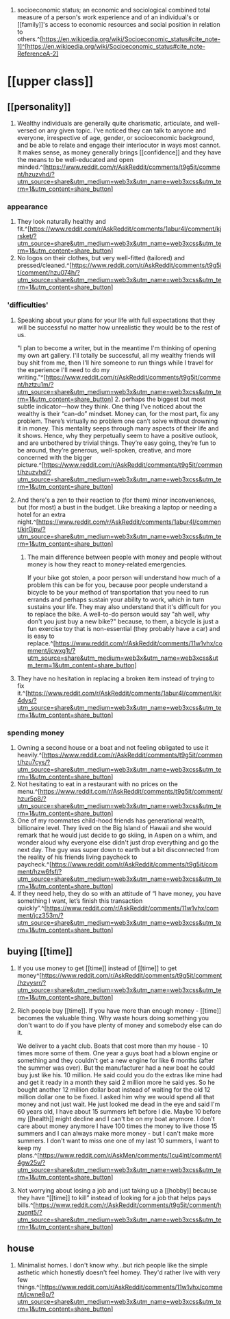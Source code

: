 1. socioeconomic status; an economic and sociological combined total measure of a person's work experience and of an individual's or [[family]]'s access to economic resources and social position in relation to others.^[https://en.wikipedia.org/wiki/Socioeconomic_status#cite_note-1]^[https://en.wikipedia.org/wiki/Socioeconomic_status#cite_note-ReferenceA-2]

# [[upper class]]
## [[personality]]
1. Wealthy individuals are generally quite charismatic, articulate, and well-versed on any given topic. I’ve noticed they can talk to anyone and everyone, irrespective of age, gender, or socioeconomic background, and be able to relate and engage their interlocutor in ways most cannot. It makes sense, as money generally brings [[confidence]] and they have the means to be well-educated and open minded.^[https://www.reddit.com/r/AskReddit/comments/t9g5it/comment/hzuzvhd/?utm_source=share&utm_medium=web3x&utm_name=web3xcss&utm_term=1&utm_content=share_button]

### appearance
1. They look naturally healthy and fit.^[https://www.reddit.com/r/AskReddit/comments/1abur4l/comment/kjrsket/?utm_source=share&utm_medium=web3x&utm_name=web3xcss&utm_term=1&utm_content=share_button]
2. No logos on their clothes, but very well-fitted (tailored) and pressed/cleaned.^[https://www.reddit.com/r/AskReddit/comments/t9g5it/comment/hzu074h/?utm_source=share&utm_medium=web3x&utm_name=web3xcss&utm_term=1&utm_content=share_button]

### 'difficulties'
1. Speaking about your plans for your life with full expectations that they will be successful no matter how unrealistic they would be to the rest of us.
   
   "I plan to become a writer, but in the meantime I'm thinking of opening my own art gallery. I'll totally be successful, all my wealthy friends will buy shit from me, then I'll hire someone to run things while I travel for the experience I'll need to do my writing."^[https://www.reddit.com/r/AskReddit/comments/t9g5it/comment/hztzu1m/?utm_source=share&utm_medium=web3x&utm_name=web3xcss&utm_term=1&utm_content=share_button]
	2. perhaps the biggest but most subtle indicator—how they think. One thing I’ve noticed about the wealthy is their “can-do” mindset. Money can, for the most part, fix any problem. There’s virtually no problem one can’t solve without drowning it in money. This mentality seeps through many aspects of their life and it shows. Hence, why they perpetually seem to have a positive outlook, and are unbothered by trivial things. They’re easy going, they’re fun to be around, they’re generous, well-spoken, creative, and more concerned with the bigger picture.^[https://www.reddit.com/r/AskReddit/comments/t9g5it/comment/hzuzvhd/?utm_source=share&utm_medium=web3x&utm_name=web3xcss&utm_term=1&utm_content=share_button]
2. And there's a zen to their reaction to (for them) minor inconveniences, but (for most) a bust in the budget. Like breaking a laptop or needing a hotel for an extra night.^[https://www.reddit.com/r/AskReddit/comments/1abur4l/comment/kjr0jpv/?utm_source=share&utm_medium=web3x&utm_name=web3xcss&utm_term=1&utm_content=share_button]
	1. The main difference between people with money and people without money is how they react to money-related emergencies.
	   
	   If your bike got stolen, a poor person will understand how much of a problem this can be for you, because poor people understand a bicycle to be your method of transportation that you need to run errands and perhaps sustain your ability to work, which in turn sustains your life. They may also understand that it's difficult for you to replace the bike. A well-to-do person would say "ah well, why don't you just buy a new bike?" because, to them, a bicycle is just a fun exercise toy that is non-essential (they probably have a car) and is easy to replace.^[https://www.reddit.com/r/AskReddit/comments/11w1vhx/comment/jcwxg1t/?utm_source=share&utm_medium=web3x&utm_name=web3xcss&utm_term=1&utm_content=share_button]
3. They have no hesitation in replacing a broken item instead of trying to fix it.^[https://www.reddit.com/r/AskReddit/comments/1abur4l/comment/kjr4dys/?utm_source=share&utm_medium=web3x&utm_name=web3xcss&utm_term=1&utm_content=share_button]

### spending money
1. Owning a second house or a boat and not feeling obligated to use it heavily.^[https://www.reddit.com/r/AskReddit/comments/t9g5it/comment/hzu7cys/?utm_source=share&utm_medium=web3x&utm_name=web3xcss&utm_term=1&utm_content=share_button]
2. Not hesitating to eat in a restaurant with no prices on the menu.^[https://www.reddit.com/r/AskReddit/comments/t9g5it/comment/hzur5p8/?utm_source=share&utm_medium=web3x&utm_name=web3xcss&utm_term=1&utm_content=share_button]
3. One of my roommates child-hood friends has generational wealth, billionaire level. They lived on the Big Island of Hawaii and she would remark that he would just decide to go skiing, in Aspen on a whim, and wonder aloud why everyone else didn't just drop everything and go the next day. The guy was super down to earth but a bit disconnected from the reality of his friends living paycheck to paycheck.^[https://www.reddit.com/r/AskReddit/comments/t9g5it/comment/hzw6fsf/?utm_source=share&utm_medium=web3x&utm_name=web3xcss&utm_term=1&utm_content=share_button]
4. If they need help, they do so with an attitude of “I have money, you have something I want, let’s finish this transaction quickly”.^[https://www.reddit.com/r/AskReddit/comments/11w1vhx/comment/jcz353m/?utm_source=share&utm_medium=web3x&utm_name=web3xcss&utm_term=1&utm_content=share_button]

## buying [[time]]
1. If you use money to get [[time]] instead of [[time]] to get money^[https://www.reddit.com/r/AskReddit/comments/t9g5it/comment/hzvysrr/?utm_source=share&utm_medium=web3x&utm_name=web3xcss&utm_term=1&utm_content=share_button]
2. Rich people buy [[time]]. If you have more than enough money - [[time]] becomes the valuable thing. Why waste hours doing something you don't want to do if you have plenty of money and somebody else can do it.
   
   We deliver to a yacht club. Boats that cost more than my house - 10 times more some of them. One year a guys boat had a blown engine or something and they couldn't get a new engine for like 6 months (after the summer was over). But the manufacturer had a new boat he could buy just like his. 10 million. He said could you do the extras like mine had and get it ready in a month they said 2 million more he said yes. So he bought another 12 million dollar boat instead of waiting for the old 12 million dollar one to be fixed. I asked him why we would spend all that money and not just wait. He just looked me dead in the eye and said I'm 60 years old, I have about 15 summers left before I die. Maybe 10 before my [[health]] might decline and I can't be on my boat anymore. I don't care about money anymore I have 100 times the money to live those 15 summers and I can always make more money - but I can't make more summers. I don't want to miss one one of my last 10 summers, I want to keep my plans.^[https://www.reddit.com/r/AskMen/comments/1cu4lnt/comment/l4gw25v/?utm_source=share&utm_medium=web3x&utm_name=web3xcss&utm_term=1&utm_content=share_button]
3. Not worrying about losing a job and just taking up a [[hobby]] because they have “[[time]] to kill” instead of looking for a job that helps pays bills.^[https://www.reddit.com/r/AskReddit/comments/t9g5it/comment/hzuqnt5/?utm_source=share&utm_medium=web3x&utm_name=web3xcss&utm_term=1&utm_content=share_button]

## house
1. Minimalist homes. I don't know why...but rich people like the simple asthetic which honestly doesn't feel homey. They'd rather live with very few things.^[https://www.reddit.com/r/AskReddit/comments/11w1vhx/comment/jcwne8p/?utm_source=share&utm_medium=web3x&utm_name=web3xcss&utm_term=1&utm_content=share_button]
